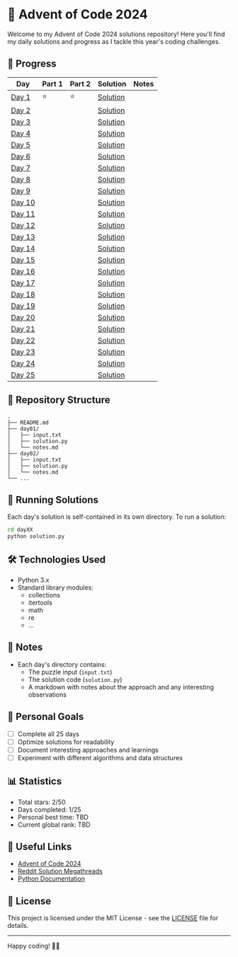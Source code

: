 # 🎄 Advent of Code 2024

Welcome to my Advent of Code 2024 solutions repository! Here you'll find my daily solutions and progress as I tackle this year's coding challenges.

## 🌟 Progress

| Day | Part 1 | Part 2 | Solution | Notes |
|-----|---------|---------|-----------|-------|
| [Day 1](https://adventofcode.com/2024/day/1) | ⭐ | ⭐ | [Solution](./day01) | |
| [Day 2](https://adventofcode.com/2024/day/2) | | | [Solution](./day02) | |
| [Day 3](https://adventofcode.com/2024/day/3) | | | [Solution](./day03) | |
| [Day 4](https://adventofcode.com/2024/day/4) | | | [Solution](./day04) | |
| [Day 5](https://adventofcode.com/2024/day/5) | | | [Solution](./day05) | |
| [Day 6](https://adventofcode.com/2024/day/6) | | | [Solution](./day06) | |
| [Day 7](https://adventofcode.com/2024/day/7) | | | [Solution](./day07) | |
| [Day 8](https://adventofcode.com/2024/day/8) | | | [Solution](./day08) | |
| [Day 9](https://adventofcode.com/2024/day/9) | | | [Solution](./day09) | |
| [Day 10](https://adventofcode.com/2024/day/10) | | | [Solution](./day10) | |
| [Day 11](https://adventofcode.com/2024/day/11) | | | [Solution](./day11) | |
| [Day 12](https://adventofcode.com/2024/day/12) | | | [Solution](./day12) | |
| [Day 13](https://adventofcode.com/2024/day/13) | | | [Solution](./day13) | |
| [Day 14](https://adventofcode.com/2024/day/14) | | | [Solution](./day14) | |
| [Day 15](https://adventofcode.com/2024/day/15) | | | [Solution](./day15) | |
| [Day 16](https://adventofcode.com/2024/day/16) | | | [Solution](./day16) | |
| [Day 17](https://adventofcode.com/2024/day/17) | | | [Solution](./day17) | |
| [Day 18](https://adventofcode.com/2024/day/18) | | | [Solution](./day18) | |
| [Day 19](https://adventofcode.com/2024/day/19) | | | [Solution](./day19) | |
| [Day 20](https://adventofcode.com/2024/day/20) | | | [Solution](./day20) | |
| [Day 21](https://adventofcode.com/2024/day/21) | | | [Solution](./day21) | |
| [Day 22](https://adventofcode.com/2024/day/22) | | | [Solution](./day22) | |
| [Day 23](https://adventofcode.com/2024/day/23) | | | [Solution](./day23) | |
| [Day 24](https://adventofcode.com/2024/day/24) | | | [Solution](./day24) | |
| [Day 25](https://adventofcode.com/2024/day/25) | | | [Solution](./day25) | |

## 📁 Repository Structure

```
.
├── README.md
├── day01/
│   ├── input.txt
│   ├── solution.py
│   └── notes.md
├── day02/
│   ├── input.txt
│   ├── solution.py
│   └── notes.md
└── ...
```

## 🚀 Running Solutions

Each day's solution is self-contained in its own directory. To run a solution:

```bash
cd dayXX
python solution.py
```

## 🛠️ Technologies Used

- Python 3.x
- Standard library modules:
  - collections
  - itertools
  - math
  - re
  - ...

## 📝 Notes

- Each day's directory contains:
  - The puzzle input (`input.txt`)
  - The solution code (`solution.py`)
  - A markdown with notes about the approach and any interesting observations

## 🌟 Personal Goals

- [ ] Complete all 25 days
- [ ] Optimize solutions for readability
- [ ] Document interesting approaches and learnings
- [ ] Experiment with different algorithms and data structures

## 📊 Statistics

- Total stars: 2/50
- Days completed: 1/25
- Personal best time: TBD
- Current global rank: TBD

## 🔗 Useful Links

- [Advent of Code 2024](https://adventofcode.com/2024)
- [Reddit Solution Megathreads](https://www.reddit.com/r/adventofcode/)
- [Python Documentation](https://docs.python.org/3/)

## 📜 License

This project is licensed under the MIT License - see the [LICENSE](LICENSE) file for details.

---
Happy coding! 🎄✨